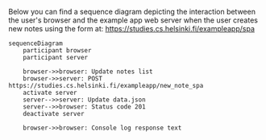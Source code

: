 Below you can find a sequence diagram depicting the interaction between the user's browser and the example app web server when the user creates new notes using the form at: https://studies.cs.helsinki.fi/exampleapp/spa

```mermaid
sequenceDiagram
    participant browser
    participant server

    browser->>browser: Update notes list
    browser->>server: POST https://studies.cs.helsinki.fi/exampleapp/new_note_spa
    activate server
    server-->>server: Update data.json
    server-->>browser: Status code 201
    deactivate server

    browser->>browser: Console log response text
```